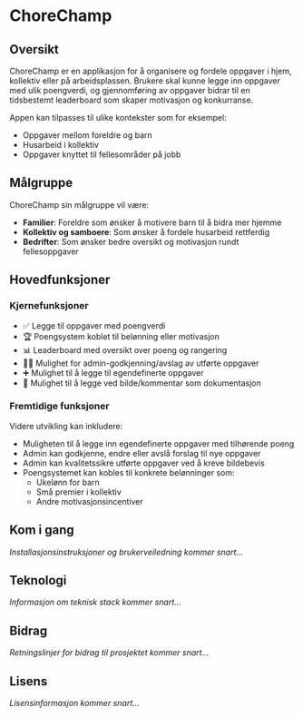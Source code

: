 # ChoreChamp

## Oversikt

ChoreChamp er en applikasjon for å organisere og fordele oppgaver i hjem, kollektiv eller på arbeidsplassen. Brukere skal kunne legge inn oppgaver med ulik poengverdi, og gjennomføring av oppgaver bidrar til en tidsbestemt leaderboard som skaper motivasjon og konkurranse.

Appen kan tilpasses til ulike kontekster som for eksempel:

- Oppgaver mellom foreldre og barn
- Husarbeid i kollektiv
- Oppgaver knyttet til fellesområder på jobb

## Målgruppe

ChoreChamp sin målgruppe vil være:

- **Familier**: Foreldre som ønsker å motivere barn til å bidra mer hjemme
- **Kollektiv og samboere**: Som ønsker å fordele husarbeid rettferdig
- **Bedrifter**: Som ønsker bedre oversikt og motivasjon rundt fellesoppgaver

## Hovedfunksjoner

### Kjernefunksjoner

- ✅ Legge til oppgaver med poengverdi
- 🏆 Poengsystem koblet til belønning eller motivasjon
- 📊 Leaderboard med oversikt over poeng og rangering
- 👨‍💼 Mulighet for admin-godkjenning/avslag av utførte oppgaver
- ➕ Mulighet til å legge til egendefinerte oppgaver
- 📸 Mulighet til å legge ved bilde/kommentar som dokumentasjon

### Fremtidige funksjoner

Videre utvikling kan inkludere:

- Muligheten til å legge inn egendefinerte oppgaver med tilhørende poeng
- Admin kan godkjenne, endre eller avslå forslag til nye oppgaver
- Admin kan kvalitetssikre utførte oppgaver ved å kreve bildebevis
- Poengsystemet kan kobles til konkrete belønninger som:
  - Ukelønn for barn
  - Små premier i kollektiv
  - Andre motivasjonsincentiver

## Kom i gang

*Installasjonsinstruksjoner og brukerveiledning kommer snart...*

## Teknologi

*Informasjon om teknisk stack kommer snart...*

## Bidrag

*Retningslinjer for bidrag til prosjektet kommer snart...*

## Lisens

*Lisensinformasjon kommer snart...*
